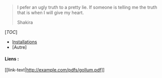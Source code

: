 > I pefer an ugly truth to a pretty lie. If someone is telling me the truth that is when I will give my heart.
>
> Shakira 

[_TOC_]

- [Installations](programmation/installation.md)
- [Autre]

#### Liens :
[[link-text|http://example.com/pdfs/gollum.pdf]]